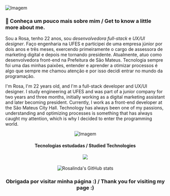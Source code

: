 <p align="left">
  <img align="center" src="https://github.com/RosalindaLaass/RosalindaLaass/assets/91973539/a70d20dd-a77d-41e8-9550-b98224b5e9e4" alt="Imagem">
</p>

### 🌾 Conheça um pouco mais sobre mim / Get to know a little more about me.

Sou a Rosa, tenho 22 anos, sou _desenvolvedora full-stack_ e _UX/UI designer_. Faço engenharia na UFES e participei de uma empresa júnior por dois anos e três meses, exercendo primeiramente o cargo de assessora de marketing digital e depois me tornando presidente. Atualmente, atuo como desenvolvedora front-end na Prefeitura de São Mateus. Tecnologia sempre foi uma das minhas paixões, entender e aprender a otimizar processos é algo que sempre me chamou atenção e por isso decidi entrar no mundo da programação.

I'm Rosa, I'm 22 years old, and I'm a full-stack developer and UX/UI designer. I study engineering at UFES and was part of a junior company for two years and three months, initially working as a digital marketing assistant and later becoming president. Currently, I work as a front-end developer at the São Mateus City Hall. Technology has always been one of my passions, understanding and optimizing processes is something that has always caught my attention, which is why I decided to enter the programming world.

<p align="center">
  <img align="center" src="https://github.com/RosalindaLaass/RosalindaLaass/assets/91973539/c9aaf72c-d27c-4f30-b703-975bfc571b93" alt="Imagem">
</p>

<h4 align="center">Tecnologias estudadas / Studied Technologies </h4>

<p align="center">
  <a href="https://skillicons.dev">
    <img src="https://skillicons.dev/icons?i=figma,html,css,js,laravel,react,ts,py,ruby,c,docker,mysql,aws" />
  </a>
</p>

<h4> </h4>

<p align="center">
  <img src="https://github-readme-stats.vercel.app/api?username=RosalindaLaass&show_icons=true&theme=gruvbox" alt="Rosalinda's GitHub stats">
</p>


<h3 align="center"> Obrigada por visitar minha página :) / Thank you for visiting my page :) </h3>

